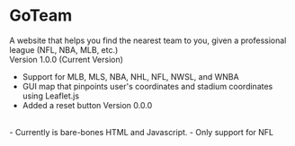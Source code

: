 # GoTeam
A website that helps you find the nearest team to you, given a professional league (NFL, NBA, MLB, etc.)
<br>
Version 1.0.0 (Current Version)
<br>
- Support for MLB, MLS, NBA, NHL, NFL, NWSL, and WNBA
- GUI map that pinpoints user's coordinates and stadium coordinates using Leaflet.js
- Added a reset button
Version 0.0.0
<br>
- Currently is bare-bones HTML and Javascript.
- Only support for NFL
